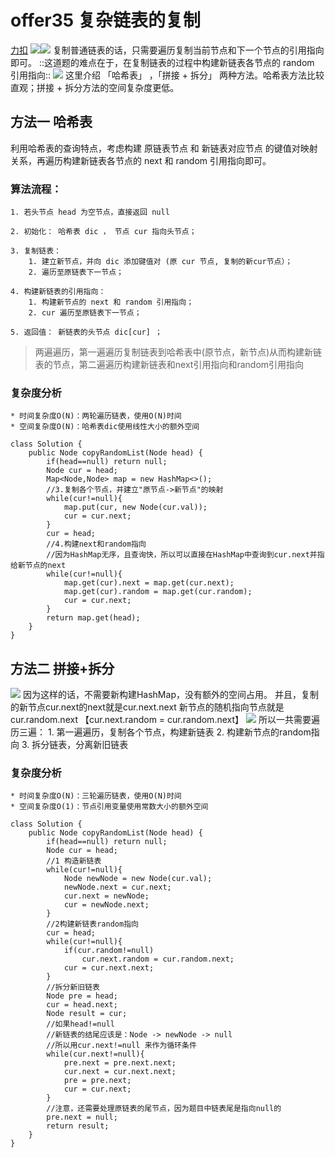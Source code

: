 # offer35 复杂链表的复制

[力扣](https://leetcode-cn.com/problems/fu-za-lian-biao-de-fu-zhi-lcof/)
![](offer35%20%E5%A4%8D%E6%9D%82%E9%93%BE%E8%A1%A8%E7%9A%84%E5%A4%8D%E5%88%B6/%E6%88%AA%E5%B1%8F2021-02-13%2018.54.24.png)![](offer35%20%E5%A4%8D%E6%9D%82%E9%93%BE%E8%A1%A8%E7%9A%84%E5%A4%8D%E5%88%B6/%E6%88%AA%E5%B1%8F2021-02-13%2018.55.07.png)
复制普通链表的话，只需要遍历复制当前节点和下一个节点的引用指向即可。
::这道题的难点在于，在复制链表的过程中构建新链表各节点的 random 引用指向::
![](offer35%20%E5%A4%8D%E6%9D%82%E9%93%BE%E8%A1%A8%E7%9A%84%E5%A4%8D%E5%88%B6/E930B148-23B2-4E46-AE63-4BCCAAAE7F80.png)
这里介绍 「哈希表」 ，「拼接 + 拆分」 两种方法。哈希表方法比较直观；拼接 + 拆分方法的空间复杂度更低。

## 方法一 哈希表
利用哈希表的查询特点，考虑构建 原链表节点 和 新链表对应节点 的键值对映射关系，再遍历构建新链表各节点的 next 和 random 引用指向即可。

### 算法流程：	
	1. 若头节点 head 为空节点，直接返回 null
	
	2. 初始化： 哈希表 dic ， 节点 cur 指向头节点；

	3. 复制链表：
		1. 建立新节点，并向 dic 添加键值对 (原 cur 节点, 复制的新cur节点）；
		2. 遍历至原链表下一节点；

	4. 构建新链表的引用指向：
		1. 构建新节点的 next 和 random 引用指向；
		2. cur 遍历至原链表下一节点；

	5. 返回值： 新链表的头节点 dic[cur] ；
> 两遍遍历，第一遍遍历复制链表到哈希表中(原节点，新节点)从而构建新链表的节点，第二遍遍历构建新链表和next引用指向和random引用指向  

### 复杂度分析
	* 时间复杂度O(N)：两轮遍历链表，使用O(N)时间
	* 空间复杂度O(N)：哈希表dic使用线性大小的额外空间
```
class Solution {
    public Node copyRandomList(Node head) {
        if(head==null) return null;
        Node cur = head;
        Map<Node,Node> map = new HashMap<>();
        //3.复制各个节点，并建立"原节点->新节点"的映射
        while(cur!=null){
            map.put(cur, new Node(cur.val));
            cur = cur.next;
        }
        cur = head;
        //4.构建next和random指向
        //因为HashMap无序，且查询快，所以可以直接在HashMap中查询到cur.next并指给新节点的next
        while(cur!=null){
            map.get(cur).next = map.get(cur.next);
            map.get(cur).random = map.get(cur.random);
            cur = cur.next;
        }
        return map.get(head);
    }
}
```

## 方法二 拼接+拆分
![](offer35%20%E5%A4%8D%E6%9D%82%E9%93%BE%E8%A1%A8%E7%9A%84%E5%A4%8D%E5%88%B6/%E6%88%AA%E5%B1%8F2021-02-13%2021.03.45.png)
因为这样的话，不需要新构建HashMap，没有额外的空间占用。
并且，复制的新节点cur.next的next就是cur.next.next
新节点的随机指向节点就是cur.random.next
【cur.next.random = cur.random.next】
![](offer35%20%E5%A4%8D%E6%9D%82%E9%93%BE%E8%A1%A8%E7%9A%84%E5%A4%8D%E5%88%B6/%E6%88%AA%E5%B1%8F2021-02-13%2021.06.49.png)
所以一共需要遍历三遍：
	1. 第一遍遍历，复制各个节点，构建新链表
	2. 构建新节点的random指向
	3. 拆分链表，分离新旧链表
### 复杂度分析
	* 时间复杂度O(N)：三轮遍历链表，使用O(N)时间
	* 空间复杂度O(1)：节点引用变量使用常数大小的额外空间
```
class Solution {
    public Node copyRandomList(Node head) {
        if(head==null) return null;
        Node cur = head;
        //1 构造新链表
        while(cur!=null){
            Node newNode = new Node(cur.val);
            newNode.next = cur.next;
            cur.next = newNode;
            cur = newNode.next;
        }
        //2构建新链表random指向
        cur = head;
        while(cur!=null){
            if(cur.random!=null)
                cur.next.random = cur.random.next;
            cur = cur.next.next;
        }
        //拆分新旧链表
        Node pre = head;
        cur = head.next;
        Node result = cur;
        //如果head!=null
        //新链表的结尾应该是：Node -> newNode -> null
        //所以用cur.next!=null 来作为循环条件
        while(cur.next!=null){
            pre.next = pre.next.next;
            cur.next = cur.next.next;
            pre = pre.next;
            cur = cur.next;
        }
        //注意，还需要处理原链表的尾节点，因为题目中链表尾是指向null的
        pre.next = null;
        return result;
    }
}
```

